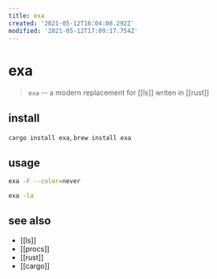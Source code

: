 ```yaml
---
title: exa
created: '2021-05-12T16:04:08.292Z'
modified: '2021-05-12T17:09:17.754Z'
---
```


# exa

> `exa` -- a modern replacement for [[ls]] writen in [[rust]]

## install
`cargo install exa`, `brew install exa`

## usage
```sh
exa -F --color=never

exa -la
```

## see also
- [[ls]]
- [[procs]]
- [[rust]]
- [[cargo]]
